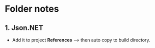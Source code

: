 ﻿# Folder notes
## 1. Json.NET
- Add it to project **References** --> then auto copy to build directory.